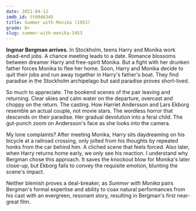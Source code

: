 ```yaml
---
date: 2021-04-12
imdb_id: tt0046345
title: Summer with Monika (1953)
grade: B+
slug: summer-with-monika-1953
---
```


**Ingmar Bergman arrives.** In Stockholm, teens Harry and Monika work dead-end jobs. A chance meeting leads to a date. Romance blossoms between dreamer Harry and free-spirit Monika. But a fight with her drunken father forces Monika to flee her home. Soon, Harry and Monika decide to quit their jobs and run away together in Harry's father's boat. They find paradise in the Stockholm archipelago but said paradise proves short-lived.

<!-- end -->

So much to appreciate. The bookend scenes of the pair leaving and returning. Clear skies and calm water on the departure, overcast and choppy on the return. The casting. How Harriet Andersson and Lars Ekborg resemble an actual couple, not movie stars. The wordless horror that descends on their paradise. Her gradual devolution into a feral child. The gut-punch zoom on Andersson's face as she looks into the camera.

My lone complaints? After meeting Monika, Harry sits daydreaming on his bicycle at a railroad crossing, only jolted from his thoughts by repeated honks from the car behind him. A cliched scene that feels forced. Also later, when Harry returns home early, we only see his reaction. I understand why Bergman chose this approach. It saves the knockout blow for Monika's later close-up, but Ekborg fails to convey the requisite emotion, blunting the scene's impact.

Neither blemish proves a deal-breaker, as _Summer with Monika_ pairs Bergman's formal expertise and ability to coax natural performances from his cast with an evergreen, resonant story, resulting in Bergman's first near-great film.